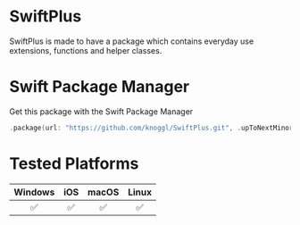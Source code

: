 # SwiftPlus
SwiftPlus is made to have a package which contains everyday use extensions, functions and helper classes.

# Swift Package Manager
Get this package with the Swift Package Manager
```swift
.package(url: "https://github.com/knoggl/SwiftPlus.git", .upToNextMinor(from: "1.0.1")),
```

# Tested Platforms
| Windows | iOS | macOS | Linux |
| :-: | :-: | :-: | :-: |
| ✅ | ✅ | ✅ | ✅ |
